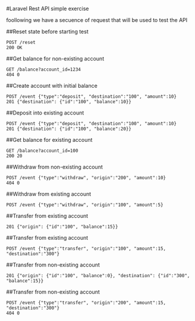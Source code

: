 #Laravel Rest API simple exercise

foollowing we have a secuence of request that will be used to test the API 

##Reset state before starting test
```
POST /reset
200 OK
```

##Get balance for non-existing account
```
GET /balance?account_id=1234
404 0
```

##Create account with initial balance
```
POST /event {"type":"deposit", "destination":"100", "amount":10}
201 {"destination": {"id":"100", "balance":10}}
```

##Deposit into existing account
```
POST /event {"type":"deposit", "destination":"100", "amount":10}
201 {"destination": {"id":"100", "balance":20}}
```

##Get balance for existing account
```
GET /balance?account_id=100
200 20
```

##Withdraw from non-existing account
```
POST /event {"type":"withdraw", "origin":"200", "amount":10}
404 0
```

##Withdraw from existing account
```
POST /event {"type":"withdraw", "origin":"100", "amount":5}
```

##Transfer from existing account
```
201 {"origin": {"id":"100", "balance":15}}
```

##Transfer from existing account
```
POST /event {"type":"transfer", "origin":"100", "amount":15, "destination":"300"}
```

##Transfer from non-existing account
```
201 {"origin": {"id":"100", "balance":0}, "destination": {"id":"300", "balance":15}}
```

##Transfer from non-existing account
```
POST /event {"type":"transfer", "origin":"200", "amount":15, "destination":"300"}
404 0
```

